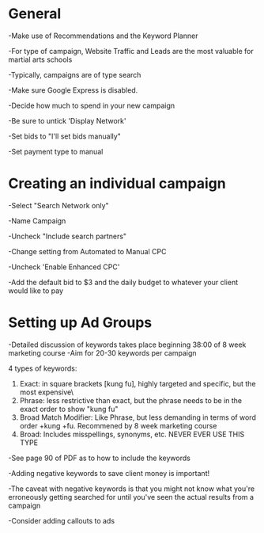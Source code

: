 # General

-Make use of Recommendations and the Keyword Planner

-For type of campaign, Website Traffic and Leads are the most valuable for martial arts schools

-Typically, campaigns are of type search

-Make sure Google Express is disabled.

-Decide how much to spend in your new campaign

-Be sure to untick 'Display Network'

-Set bids to "I'll set bids manually"

-Set payment type to manual

# Creating an individual campaign

-Select "Search Network only"

-Name Campaign

-Uncheck "Include search partners"

-Change setting from Automated to Manual CPC

-Uncheck 'Enable Enhanced CPC'

-Add the default bid to $3 and the daily budget to whatever your client would like to pay

# Setting up Ad Groups

-Detailed discussion of keywords takes place beginning 38:00 of 8 week marketing course
-Aim for 20-30 keywords per campaign

4 types of keywords:

1) Exact: in square brackets [kung fu], highly targeted and specific, but the most expensive\
2) Phrase: less restrictive than exact, but the phrase needs to be in the exact order to show "kung fu"
3) Broad Match Modifier: Like Phrase, but less demanding in terms of word order +kung +fu. Recommened by 8 week marketing course
4) Broad: Includes misspellings, synonyms, etc. NEVER EVER USE THIS TYPE

-See page 90 of PDF as to how to include the keywords

-Adding negative keywords to save client money is important!

-The caveat with negative keywords is that you might not know what you're erroneously getting searched for until you've seen the actual results from a campaign

-Consider adding callouts to ads



